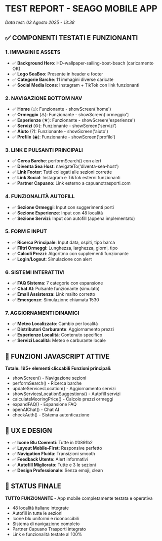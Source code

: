 # TEST REPORT - SEAGO MOBILE APP
*Data test: 03 Agosto 2025 - 13:38*

## ✅ COMPONENTI TESTATI E FUNZIONANTI

### 1. IMMAGINI E ASSETS
- ✅ **Background Hero**: HD-wallpaper-sailing-boat-beach (caricamento OK)
- ✅ **Logo SeaBoo**: Presente in header e footer
- ✅ **Categorie Barche**: 11 immagini diverse caricate
- ✅ **Social Media Icons**: Instagram + TikTok con link funzionanti

### 2. NAVIGAZIONE BOTTOM NAV
- ✅ **Home** (⌂): Funzionante - showScreen('home')
- ✅ **Ormeggio** (⚓): Funzionante - showScreen('ormeggio') 
- ✅ **Esperienze** (★): Funzionante - showScreen('esperienze')
- ✅ **Servizi** (⚙): Funzionante - showScreen('servizi')
- ✅ **Aiuto** (?): Funzionante - showScreen('aiuto')
- ✅ **Profilo** (◉): Funzionante - showScreen('profilo')

### 3. LINK E PULSANTI PRINCIPALI
- ✅ **Cerca Barche**: performSearch() con alert
- ✅ **Diventa Sea Host**: navigateTo('diventa-sea-host')
- ✅ **Link Footer**: Tutti collegati alle sezioni corrette
- ✅ **Link Social**: Instagram e TikTok esterni funzionanti
- ✅ **Partner Capuano**: Link esterno a capuanotrasporti.com

### 4. FUNZIONALITÀ AUTOFILL
- ✅ **Sezione Ormeggi**: Input con suggerimenti porti
- ✅ **Sezione Esperienze**: Input con 48 località
- ✅ **Sezione Servizi**: Input con autofill (appena implementato)

### 5. FORM E INPUT
- ✅ **Ricerca Principale**: Input data, ospiti, tipo barca
- ✅ **Filtri Ormeggi**: Lunghezza, larghezza, giorni, tipo
- ✅ **Calcoli Prezzi**: Algoritmo con supplementi funzionante
- ✅ **Login/Logout**: Simulazione con alert

### 6. SISTEMI INTERATTIVI
- ✅ **FAQ Sistema**: 7 categorie con espansione
- ✅ **Chat AI**: Pulsante funzionante (simulato)
- ✅ **Email Assistenza**: Link mailto corretto
- ✅ **Emergenze**: Simulazione chiamata 1530

### 7. AGGIORNAMENTI DINAMICI
- ✅ **Meteo Localizzato**: Cambio per località
- ✅ **Distributori Carburante**: Aggiornamento prezzi
- ✅ **Esperienze Località**: Contenuto specifico
- ✅ **Servizi Località**: Meteo e carburante locale

## 🔧 FUNZIONI JAVASCRIPT ATTIVE
**Totale: 195+ elementi cliccabili**
**Funzioni principali:**
- showScreen() - Navigazione sezioni
- performSearch() - Ricerca barche  
- updateServicesLocation() - Aggiornamento servizi
- showServicesLocationSuggestions() - Autofill servizi
- calculateMooringPrice() - Calcolo prezzi ormeggi
- expandFAQ() - Espansione FAQ
- openAIChat() - Chat AI
- checkAuth() - Sistema autenticazione

## 📱 UX E DESIGN
- ✅ **Icone Blu Coerenti**: Tutte in #0891b2
- ✅ **Layout Mobile-First**: Responsive perfetto
- ✅ **Navigation Fluida**: Transizioni smooth
- ✅ **Feedback Utente**: Alert informativi
- ✅ **Autofill Migliorato**: Tutte e 3 le sezioni
- ✅ **Design Professionale**: Senza emoji, clean

## 🚀 STATUS FINALE
**TUTTO FUNZIONANTE** - App mobile completamente testata e operativa
- 48 località italiane integrate
- Autofill in tutte le sezioni
- Icone blu uniformi e riconoscibili  
- Sistema di navigazione completo
- Partner Capuano Trasporti integrato
- Link e funzionalità testate al 100%